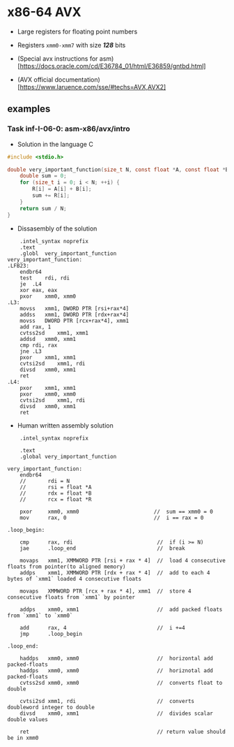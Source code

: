 # __x86-64__  __AVX__

- Large registers for floating point numbers

- Registers `xmm0-xmm7` with size ___128___ bits

- (Special avx instructions for asm)[https://docs.oracle.com/cd/E36784_01/html/E36859/gntbd.html]

- (AVX official documentation)[https://www.laruence.com/sse/#techs=AVX,AVX2]

## examples

### Task inf-I-06-0: asm-x86/avx/intro

- Solution in the language C

```C
#include <stdio.h>

double very_important_function(size_t N, const float *A, const float *B, float *R) {
    double sum = 0;
    for (size_t i = 0; i < N; ++i) {
        R[i] = A[i] + B[i];
        sum += R[i];
    }
    return sum / N;
}
```

- Dissasembly of the solution

```
	.intel_syntax noprefix
	.text
	.globl	very_important_function
very_important_function:
.LFB23:
	endbr64
	test	rdi, rdi
	je	.L4
	xor	eax, eax
	pxor	xmm0, xmm0
.L3:
	movss	xmm1, DWORD PTR [rsi+rax*4]
	addss	xmm1, DWORD PTR [rdx+rax*4]
	movss	DWORD PTR [rcx+rax*4], xmm1
	add	rax, 1
	cvtss2sd	xmm1, xmm1
	addsd	xmm0, xmm1
	cmp	rdi, rax
	jne	.L3
	pxor	xmm1, xmm1
	cvtsi2sd	xmm1, rdi
	divsd	xmm0, xmm1
	ret
.L4:
	pxor	xmm1, xmm1
	pxor	xmm0, xmm0
	cvtsi2sd	xmm1, rdi
	divsd	xmm0, xmm1
	ret

```

- Human written assembly solution

```
    .intel_syntax noprefix

    .text
    .global very_important_function

very_important_function:
    endbr64
    //       rdi = N
    //       rsi = float *A
    //       rdx = float *B
    //       rcx = float *R

    pxor     xmm0, xmm0                        //  sum == xmm0 = 0
    mov      rax, 0                            //  i == rax = 0

.loop_begin:

    cmp      rax, rdi                           //  if (i >= N)
    jae      .loop_end                          //  break

    movaps   xmm1, XMMWORD PTR [rsi + rax * 4]  //  load 4 consecutive floats from pointer(to aligned memory)
    addps    xmm1, XMMWORD PTR [rdx + rax * 4]  //  add to each 4 bytes of `xmm1` loaded 4 consecutive floats

    movaps   XMMWORD PTR [rcx + rax * 4], xmm1  //  store 4 consecutive floats from `xmm1` by pointer

    addps    xmm0, xmm1                         //  add packed floats from `xmm1` to `xmm0`    
    
    add      rax, 4                             //  i +=4
    jmp      .loop_begin    
    
.loop_end:

    haddps   xmm0, xmm0                         //  horizontal add packed-floats
    haddps   xmm0, xmm0                         //  horiznotal add packed-floats
    cvtss2sd xmm0, xmm0                         //  converts float to double 

    cvtsi2sd xmm1, rdi                          //  converts doubleword integer to double
    divsd    xmm0, xmm1                         //  divides scalar double values

    ret                                         // return value should be in xmm0
```
